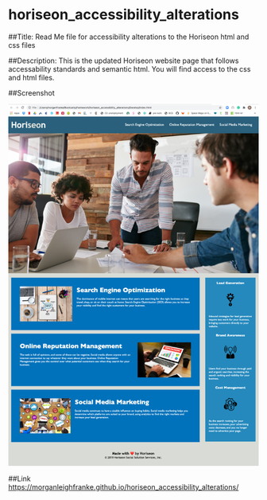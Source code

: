 # horiseon_accessibility_alterations

##Title: Read Me file for accessibility alterations to the Horiseon html and css files

##Description: This is the updated Horiseon website page that follows accessability standards and semantic html. You will find access to the css and html files.

##Screenshot


![alt text](./assets/images/horiseon_accessability__alterations_screenshot.png)

##Link
https://morganleighfranke.github.io/horiseon_accessibility_alterations/
